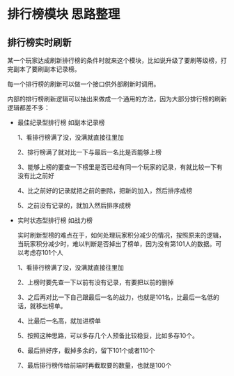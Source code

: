 排行榜模块  思路整理
===

排行榜实时刷新
---

某一个玩家达成刷新排行榜的条件时就来这个模块，比如说升级了要刷等级榜，打完副本了要刷副本记录榜。

每一个排行榜的刷新可以做一个接口供外部刷新时调用。

内部的排行榜刷新逻辑可以抽出来做成一个通用的方法，因为大部分排行榜的刷新逻辑都差不多：

* 最佳纪录型排行榜 如副本记录榜

    1、看排行榜满了没，没满就直接往里加

    2、排行榜满了就对比一下与最后一名比是否能够上榜

    3、能够上榜的要查一下榜里是否已经有同一个玩家的记录，有就比较一下有没有比之前好

    4、比之前好的记录就把之前的删除，把新的加入，然后排序成榜

    5、之前没有记录的，就加入然后排序成榜

* 实时状态型排行榜 如战力榜

    实时刷新型榜的难点在于，如何处理玩家积分减少的情况，按照原来的逻辑，当玩家积分减少时，难以判断是否掉出了榜单，因为没有第101人的数据。可以考虑存101个人

    1、看排行榜满了没，没满就直接往里加

    2、上榜时要先查一下以前有没有记录，有要把以前的删掉

    3、之后再对比一下自己跟最后一名的战力，也就是101名，比最后一名低的话，就移出榜单。

    4、比最后一名高，就加进榜单

    5、按照这种思路，可以多存几个人预备比较稳妥，比如多存10个。

    6、最后排好序，截掉多余的，留下101个或者110个

    7、最后排行榜传给前端时再截取要的数量，也就是100个